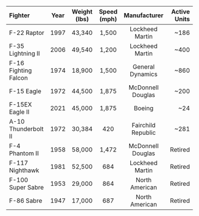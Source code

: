| Fighter | Year | Weight (lbs) | Speed (mph) | Manufacturer | Active Units |
| :---------------- |:---: | :------: | :------: | :------: | ----: |
| F-22 Raptor | 1997 | 43,340 | 1,500 | Lockheed Martin | ~186 |
| F-35 Lightning II | 2006 | 49,540 | 1,200 | Lockheed Martin | ~400 |
| F-16 Fighting Falcon | 1974 | 18,900 | 1,500 | General Dynamics | ~860 |
| F-15 Eagle | 1972 | 44,500 | 1,875 | McDonnell Douglas | ~200 |
| F-15EX Eagle II | 2021 | 45,000 | 1,875 | Boeing | ~24 |
| A-10 Thunderbolt II | 1972 | 30,384 | 420 | Fairchild Republic| ~281 |
| F-4 Phantom II | 1958 | 58,000 | 1,472 | McDonnell Douglas | Retired |
| F-117 Nighthawk | 1981 | 52,500 | 684 | Lockheed Martin | Retired |
| F-100 Super Sabre | 1953 | 29,000 | 864 | North American | Retired |
| F-86 Sabre | 1947 | 17,000 | 687 | North American | Retired |
